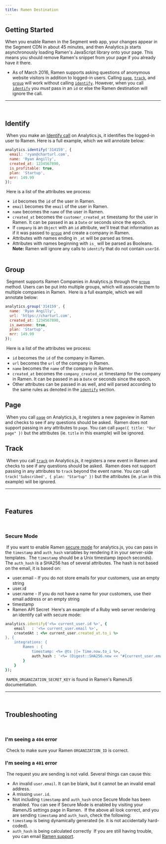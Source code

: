 ```yaml
---
title: Ramen Destination
---
```


## Getting Started

When you enable Ramen in the Segment web app, your changes appear in the Segment CDN in about 45 minutes, and then Analytics.js starts asynchronously loading Ramen's JavaScript library onto your page. This means you should remove Ramen's snippet from your page if you already have it there.
​
+ As of March 2016, Ramen supports asking questions of anonymous website visitors in addition to logged-in users. Calling [`page`](#page), [`track`](#track), and [`group`](#group) will work without calling [`identify`](#identify). However, when you call [`identify`](#identify) you _must_ pass in an `id` or else the Ramen destination will ignore the call.
​
- - -
​
## Identify
​
When you make an [Identify call](/docs/connections/spec/identify) on Analytics.js, it identifies the logged-in user to Ramen.
​
Here is a full example, which we will annotate below:
​
```javascript
analytics.identify('314159', {
  email: 'ryan@charturl.com',
  name: 'Ryan Angilly',
  created_at: 1234567890,
  is_profitable: true,
  plan: 'Startup',
  mrr: 149.99
});
```
​
Here is a list of the attributes we process:
​
* `id` becomes the `id` of the user in Ramen.
* `email` becomes the `email` of the user in Ramen.
* `name` becomes the `name` of the user in Ramen.
* `created_at` becomes the `customer_created_at` timestamp for the user in Ramen. It can be passed in as a `Date` or seconds since the epoch.
* If `company` is an `Object` with an `id` attribute, we'll treat that information as if it was passed to [`group`](#group) and create a company in Ramen.
* Attributes with names ending in `_at` will be parsed as times.
* Attributes with names beginning with `is_` will be parsed as Booleans.
​
​
**Note:** Ramen will ignore any calls to `identify` that do not contain `userId`.
​
​
​
## Group
​
Segment supports Ramen Companies in Analytics.js through the [`group`](/docs/connections/spec/group) method. Users can be put into multiple groups, which will associate them to multiple companies in Ramen.
​
Here is a full example, which we will annotate below:
​
```javascript
analytics.group('314159', {
  name: 'Ryan Angilly',
  url: 'https://charturl.com',
  created_at: 1234567890,
  is_awesome: true,
  plan: 'Startup',
  mrr: 149.99
});
```
​
Here is a list of the attributes we process:
​
* `id` becomes the `id` of the company in Ramen.
* `url` becomes the `url` of the company in Ramen.
* `name` becomes the `name` of the company in Ramen.
* `created_at` becomes the `company_created_at` timestamp for the company in Ramen. It can be passed in as a `Date` or seconds since the epoch.
* Other attributes can be passed in as well, and will parsed according to the same rules as denoted in the [`identify`](#identify) section.
​
​
## Page
​
When you call [`page`](/docs/connections/spec/page) on Analytics.js, it registers a new pageview in Ramen and checks to see if any questions should be asked.
​
Ramen does not support passing in any attributes to `page`. You can call `page({ title: "Our page" })` but the attributes (ie. `title` in this example) will be ignored.
​
​
## Track
​
When you call [`track`](/docs/connections/spec/track) on Analytics.js, it registers a new event in Ramen and checks to see if any questions should be asked.
​
Ramen does not support passing in any attributes to `track` beyond the event name. You can call `track('Subscribed', { plan: "Startup" })` but the attributes (ie. `plan` in this example) will be ignored.
​
​
- - -
​
## Features
​
​
### Secure Mode
​
If you want to enable Ramen [secure mode](http://docs.ramen.is/#secure-mode) for analytics.js, you can pass in the `timestamp` and `auth_hash` variables by rendering it in your server-side templates.
​
The `timestamp` should be a Unix timestamp (epoch seconds). The `auth_hash` is a SHA256 has of several attributes. The hash is not based on the email, it is based on:
​
+ user.email - If you do not store emails for your customers, use an empty string
+ user.id
+ user.name - If you do not have a name for your customers, use their email address or an empty string
+ timestamp
+ Ramen API Secret
​
Here's an example of a Ruby web server rendering an identify call with secure mode:
​
```ruby
analytics.identify('<%= current_user.id %>', {
    email   : '<%= current_user.email %>',
    createdAt : <%= current_user.created_at.to_i %>
}, {
    integrations: {
        Ramen : {
            timestamp: <%= @ts ||= Time.now.to_i %>,
            auth_hash : '<%= (Digest::SHA256.new << "#{current_user.email}:#{current_user.id}:#{current_user.name}:#{@ts}:RAMEN_ORGANIZATION_SECRET_KEY").to_s %>'
        }
    }
});
```
​
`RAMEN_ORGANIZATION_SECRET_KEY` is found in Ramen's RamenJS documentation.
​
​
- - -
​
​
## Troubleshooting
​
​
### I'm seeing a `404` error
​
Check to make sure your Ramen `ORGANIZATION_ID` is correct.
​
### I'm seeing a `401` error
​
The request you are sending is not valid. Several things can cause this:
​
+ An invalid `user.email`. It can be blank, but it cannot be an invalid email address.
+ A missing `user.id`.
+ Not including `timestamp` and `auth_hash` once Secure Mode has been enabled. You can see if Secure Mode is enabled by visiting your RamenJS settings page in Ramen.
​
If the above all look correct, and you are sending `timestamp` and `auth_hash`, check the following:
​
+ `timestamp` is being dynamically generated (ie. it is not accidentally hard-coded).
+ `auth_hash` is being calculated correctly
​
If you are still having trouble, you can email [Ramen support](mailto:support@ramen.is).
